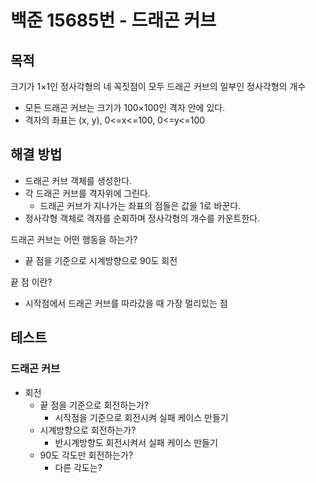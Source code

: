 # 백준 15685번 - 드래곤 커브

## 목적
크기가 1×1인 정사각형의 네 꼭짓점이 모두 드래곤 커브의 일부인 정사각형의 개수

- 모든 드래곤 커브는 크기가 100×100인 격자 안에 있다.
- 격자의 좌표는 (x, y), 0<=x<=100, 0<=y<=100

## 해결 방법

- 드래곤 커브 객체를 생성한다.
- 각 드래곤 커브를 격자위에 그린다.
    - 드래곤 커브가 지나가는 좌표의 점들은 값을 1로 바꾼다.
- 정사각형 객체로 격자를 순회하며 정사각형의 개수를 카운트한다.

드래곤 커브는 어떤 행동을 하는가?
- 끝 점을 기준으로 시계방향으로 90도 회전

끝 점 이란?
- 시작점에서 드래곤 커브를 따라갔을 때 가장 멀리있는 점

## 테스트

### 드래곤 커브

- 회전
    - 끝 점을 기준으로 회전하는가?
      - 시작점을 기준으로 회전시켜 실패 케이스 만들기
    - 시계방향으로 회전하는가?
      - 반시계방향도 회전시켜서 실패 케이스 만들기
    - 90도 각도만 회전하는가?
      - 다른 각도는?